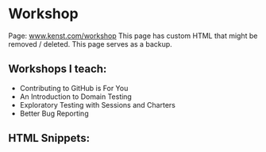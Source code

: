 # Workshop

Page: www.kenst.com/workshop
This page has custom HTML that might be removed / deleted. This page serves as a backup.


## Workshops I teach:

- Contributing to GitHub is For You
- An Introduction to Domain Testing
- Exploratory Testing with Sessions and Charters
- Better Bug Reporting


## HTML Snippets:
